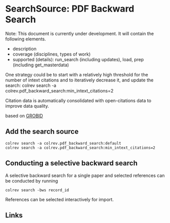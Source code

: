 # SearchSource: PDF Backward Search

Note: This document is currently under development. It will contain the following elements.

- description
- coverage (disciplines, types of work)
- supported (details): run_search (including updates), load,  prep (including get_masterdata)

One strategy could be to start with a relatively high threshold for the number of intext citations and to iteratively decrease it, and update the search:
colrev search -a colrev.pdf_backward_search:min_intext_citations=2

Citation data is automatically consolidated with open-citations data to improve data quality.

based on [GROBID](https://github.com/kermitt2/grobid)

## Add the search source

```
colrev search -a colrev.pdf_backward_search:default
colrev search -a colrev.pdf_backward_search:min_intext_citations=2
```

## Conducting a selective backward search

A selective backward search for a single paper and selected references can be conducted by running
```
colrev search -bws record_id
```
References can be selected interactively for import.

## Links
